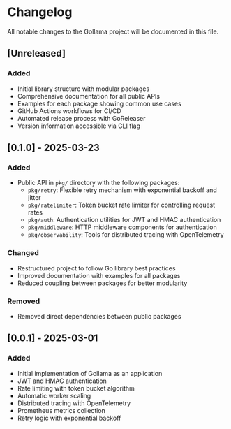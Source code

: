 # Changelog

All notable changes to the Gollama project will be documented in this file.

## [Unreleased]

### Added
- Initial library structure with modular packages
- Comprehensive documentation for all public APIs
- Examples for each package showing common use cases
- GitHub Actions workflows for CI/CD
- Automated release process with GoReleaser
- Version information accessible via CLI flag

## [0.1.0] - 2025-03-23

### Added
- Public API in `pkg/` directory with the following packages:
  - `pkg/retry`: Flexible retry mechanism with exponential backoff and jitter
  - `pkg/ratelimiter`: Token bucket rate limiter for controlling request rates
  - `pkg/auth`: Authentication utilities for JWT and HMAC authentication
  - `pkg/middleware`: HTTP middleware components for authentication
  - `pkg/observability`: Tools for distributed tracing with OpenTelemetry

### Changed
- Restructured project to follow Go library best practices
- Improved documentation with examples for all packages
- Reduced coupling between packages for better modularity

### Removed
- Removed direct dependencies between public packages

## [0.0.1] - 2025-03-01

### Added
- Initial implementation of Gollama as an application
- JWT and HMAC authentication
- Rate limiting with token bucket algorithm
- Automatic worker scaling
- Distributed tracing with OpenTelemetry
- Prometheus metrics collection
- Retry logic with exponential backoff
